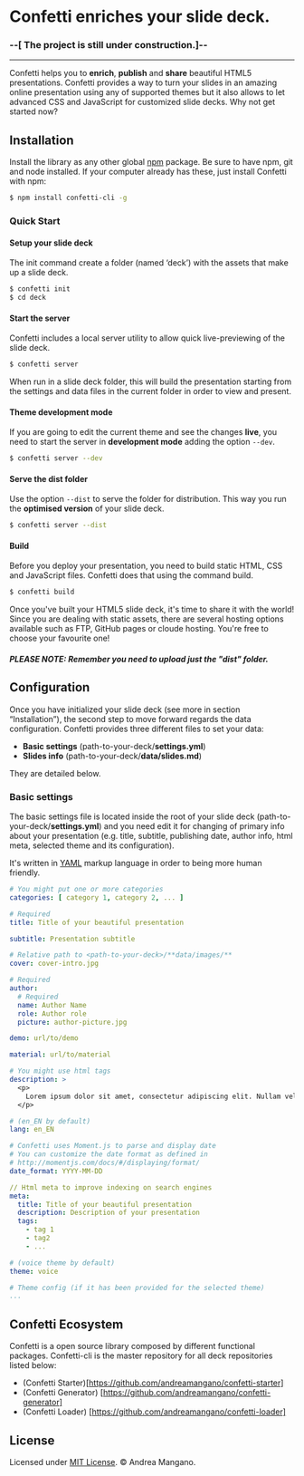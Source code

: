 # Confetti enriches your slide deck.
### --[ The project is still under construction.]--
---

Confetti helps you to **enrich**, **publish** and **share** beautiful HTML5 presentations.
Confetti provides a way to turn your slides in an amazing online presentation
using any of supported themes but it also allows to let advanced CSS and
JavaScript for customized slide decks. Why not get started now?

## Installation
Install the library as any other global [npm](https://www.npmjs.com) package. Be sure to have npm, git and node installed. If your computer already has these, just install Confetti with npm:

``` bash
$ npm install confetti-cli -g
```

### Quick Start

#### Setup your slide deck

The init command create a folder (named ‘deck’) with the assets that make up a slide deck.

``` bash
$ confetti init
$ cd deck
```

#### Start the server
Confetti includes a local server utility to allow quick live-previewing of the slide deck.

``` bash
$ confetti server
```
When run in a slide deck folder, this will build the presentation starting from the settings and data files in the current folder in order to view and present.

#### Theme development mode
If you are going to edit the current theme and see the changes **live**, you need to start the server in **development mode** adding the option `` --dev ``.

``` bash
$ confetti server --dev
```

#### Serve the dist folder
Use the option `` --dist `` to serve the folder for distribution. This way you run the **optimised version** of your slide deck.

``` bash
$ confetti server --dist
```

#### Build
Before you deploy your presentation, you need to build static HTML, CSS and JavaScript files.
Confetti does that using the command build.

``` bash
$ confetti build
```

Once you've built your HTML5 slide deck, it's time to share it with the world! 
Since you are dealing with static assets, there are several hosting options available such as FTP, GitHub pages or cloude hosting. You're free to choose your favourite one!

##### PLEASE NOTE: Remember you need to upload just the "dist" folder.

## Configuration

Once you have initialized your slide deck (see more in section “Installation”), the second step to move forward regards the data configuration. Confetti provides three different files to set your data:

* **Basic settings** (path-to-your-deck/**settings.yml**)
* **Slides info** (path-to-your-deck/**data/slides.md**)

They are detailed below.

### Basic settings
The basic settings file is located inside the root of your slide deck (path-to-your-deck/**settings.yml**) and you need edit it for changing of primary info about your presentation (e.g. title, subtitle, publishing date, author info, html meta, selected theme and its configuration).

It's written in [YAML](http://yaml.org/) markup language in order to being more human friendly.

``` yaml
# You might put one or more categories
categories: [ category 1, category 2, ... ]

# Required
title: Title of your beautiful presentation

subtitle: Presentation subtitle

# Relative path to <path-to-your-deck>/**data/images/**
cover: cover-intro.jpg

# Required
author:
  # Required
  name: Author Name
  role: Author role
  picture: author-picture.jpg

demo: url/to/demo

material: url/to/material

# You might use html tags
description: >
  <p>
    Lorem ipsum dolor sit amet, consectetur adipiscing elit. Nullam vel aliquam eros,quis commodo arcu...
  </p>

# (en_EN by default) 
lang: en_EN

# Confetti uses Moment.js to parse and display date
# You can customize the date format as defined in
# http://momentjs.com/docs/#/displaying/format/
date_format: YYYY-MM-DD

// Html meta to improve indexing on search engines
meta:
  title: Title of your beautiful presentation
  description: Description of your presentation
  tags:
    - tag 1
    - tag2 
    - ...

# (voice theme by default) 
theme: voice

# Theme config (if it has been provided for the selected theme)
...

```

## Confetti Ecosystem
Confetti is a open source library composed by different functional packages. Confetti-cli is the master repository for all deck repositories listed below:

* (Confetti Starter)[https://github.com/andreamangano/confetti-starter]
* (Confetti Generator) [https://github.com/andreamangano/confetti-generator]
* (Confetti Loader) [https://github.com/andreamangano/confetti-loader]


## License

Licensed under [MIT License](LICENSE). © Andrea Mangano.
